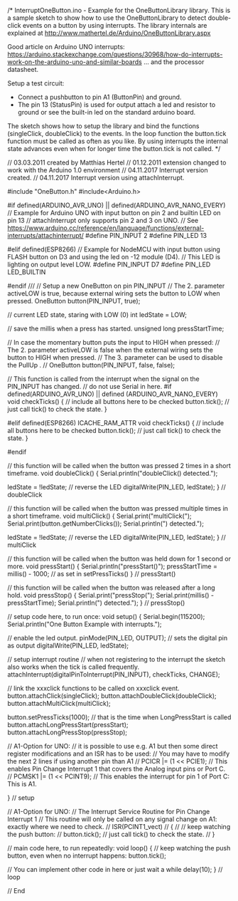 /*
 InterruptOneButton.ino - Example for the OneButtonLibrary library.
 This is a sample sketch to show how to use the OneButtonLibrary
 to detect double-click events on a button by using interrupts. 
 The library internals are explained at
 http://www.mathertel.de/Arduino/OneButtonLibrary.aspx

 Good article on Arduino UNO interrupts:
 https://arduino.stackexchange.com/questions/30968/how-do-interrupts-work-on-the-arduino-uno-and-similar-boards
 ... and the processor datasheet.
  
 Setup a test circuit:
 * Connect a pushbutton to pin A1 (ButtonPin) and ground.
 * The pin 13 (StatusPin) is used for output attach a led and resistor to ground
   or see the built-in led on the standard arduino board.
   
 The sketch shows how to setup the library and bind the functions (singleClick, doubleClick) to the events.
 In the loop function the button.tick function must be called as often as you like.
 By using interrupts the internal state advances even when for longer time the button.tick is not called.
*/

// 03.03.2011 created by Matthias Hertel
// 01.12.2011 extension changed to work with the Arduino 1.0 environment
// 04.11.2017 Interrupt version created.
// 04.11.2017 Interrupt version using attachInterrupt.

#include "OneButton.h"
#include<Arduino.h>

#if defined(ARDUINO_AVR_UNO) || defined(ARDUINO_AVR_NANO_EVERY)
// Example for Arduino UNO with input button on pin 2 and builtin LED on pin 13
// attachInterrupt only supports pin 2 and 3 on UNO.
// See https://www.arduino.cc/reference/en/language/functions/external-interrupts/attachinterrupt/
#define PIN_INPUT 2
#define PIN_LED 13

#elif defined(ESP8266)
// Example for NodeMCU with input button using FLASH button on D3 and using the led on -12 module (D4).
// This LED is lighting on output level LOW.
#define PIN_INPUT D7
#define PIN_LED LED_BUILTIN

#endif
///
// Setup a new OneButton on pin PIN_INPUT
// The 2. parameter activeLOW is true, because external wiring sets the button to LOW when pressed.
OneButton button(PIN_INPUT, true);

// current LED state, staring with LOW (0)
int ledState = LOW;

// save the millis when a press has started.
unsigned long pressStartTime;

// In case the momentary button puts the input to HIGH when pressed:
// The 2. parameter activeLOW is false when the external wiring sets the button to HIGH when pressed.
// The 3. parameter can be used to disable the PullUp .
// OneButton button(PIN_INPUT, false, false);


// This function is called from the interrupt when the signal on the PIN_INPUT has changed.
// do not use Serial in here.
#if defined(ARDUINO_AVR_UNO) || defined (ARDUINO_AVR_NANO_EVERY)
void checkTicks()
{
  // include all buttons here to be checked
  button.tick(); // just call tick() to check the state.
}

#elif defined(ESP8266)
ICACHE_RAM_ATTR void checkTicks()
{
  // include all buttons here to be checked
  button.tick(); // just call tick() to check the state.
}

#endif




// this function will be called when the button was pressed 2 times in a short timeframe.
void doubleClick()
{
  Serial.println("doubleClick() detected.");

  ledState = !ledState; // reverse the LED
  digitalWrite(PIN_LED, ledState);
} // doubleClick


// this function will be called when the button was pressed multiple times in a short timeframe.
void multiClick()
{
  Serial.print("multiClick(");
  Serial.print(button.getNumberClicks());
  Serial.println(") detected.");

  ledState = !ledState; // reverse the LED
  digitalWrite(PIN_LED, ledState);
} // multiClick


// this function will be called when the button was held down for 1 second or more.
void pressStart()
{
  Serial.println("pressStart()");
  pressStartTime = millis() - 1000; // as set in setPressTicks()
} // pressStart()


// this function will be called when the button was released after a long hold.
void pressStop()
{
  Serial.print("pressStop(");
  Serial.print(millis() - pressStartTime);
  Serial.println(") detected.");
} // pressStop()


// setup code here, to run once:
void setup()
{
  Serial.begin(115200);
  Serial.println("One Button Example with interrupts.");

  // enable the led output.
  pinMode(PIN_LED, OUTPUT); // sets the digital pin as output
  digitalWrite(PIN_LED, ledState);

  // setup interrupt routine
  // when not registering to the interrupt the sketch also works when the tick is called frequently.
  attachInterrupt(digitalPinToInterrupt(PIN_INPUT), checkTicks, CHANGE);

  // link the xxxclick functions to be called on xxxclick event.
  button.attachClick(singleClick);
  button.attachDoubleClick(doubleClick);
  button.attachMultiClick(multiClick);

  button.setPressTicks(1000); // that is the time when LongPressStart is called
  button.attachLongPressStart(pressStart);
  button.attachLongPressStop(pressStop);

  // A1-Option for UNO:
  // it is possible to use e.g. A1 but then some direct register modifications and an ISR has to be used:
  // You may have to modify the next 2 lines if using another pin than A1
  // PCICR |= (1 << PCIE1);   // This enables Pin Change Interrupt 1 that covers the Analog input pins or Port C.
  // PCMSK1 |= (1 << PCINT9); // This enables the interrupt for pin 1 of Port C: This is A1.

} // setup

// A1-Option for UNO:
// The Interrupt Service Routine for Pin Change Interrupt 1
// This routine will only be called on any signal change on A1: exactly where we need to check.
// ISR(PCINT1_vect)
// {
//   // keep watching the push button:
//   button.tick(); // just call tick() to check the state.
// }


// main code here, to run repeatedly:
void loop()
{
  // keep watching the push button, even when no interrupt happens:
  button.tick();

  // You can implement other code in here or just wait a while
  delay(10);
} // loop


// End
